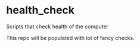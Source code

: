# health_check
Scripts that check health of the computer

This repo will be populated with lot of fancy checks.
